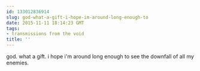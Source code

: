 ```yaml
---
id: 133012836914
slug: god-what-a-gift-i-hope-im-around-long-enough-to
date: 2015-11-11 18:14:23 GMT
tags:
- transmissions from the void
title: ''
---
```

god. what a gift. i hope i'm around long enough to see the downfall of all my enemies.